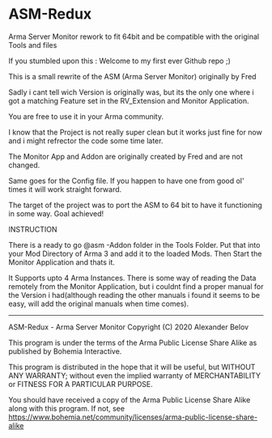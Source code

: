 # ASM-Redux
Arma Server Monitor rework to fit 64bit and be compatible with the original Tools and files

If you stumbled upon this : Welcome to my first ever Github repo ;)

This is a small rewrite of the ASM (Arma Server Monitor) originally by Fred

Sadly i cant tell wich Version is originally was, but its the only one where i got a matching Feature set in the RV_Extension and Monitor Application.

You are free to use it in your Arma community. 

I know that the Project is not really super clean but it works just fine for now and i might refrector the code some time later.

The Monitor App and Addon are originally created by Fred and are not changed.

Same goes for the Config file. If you happen to have one from good ol' times it will work straight forward.

The target of the project was to port the ASM to 64 bit to have it functioning in some way.
Goal achieved! 


INSTRUCTION

There is a ready to go @asm -Addon folder in the Tools Folder. Put that into your Mod Directory of Arma 3 and add it to the loaded Mods. Then Start the Monitor Application and thats it.

It Supports upto 4 Arma Instances.
There is some way of reading the Data remotely from the Monitor Application, but i couldnt find a proper manual for the Version i had(although reading the other manuals i found it seems to be easy, will add the original manuals when time comes).








--------------------------------------------------------------------------------------------------------

ASM-Redux - Arma Server Monitor 
Copyright (C) 2020  Alexander Belov

This program is under the terms of the Arma Public License Share Alike as published by
Bohemia Interactive.

This program is distributed in the hope that it will be useful,
but WITHOUT ANY WARRANTY; without even the implied warranty of
MERCHANTABILITY or FITNESS FOR A PARTICULAR PURPOSE.

You should have received a copy of the Arma Public License Share Alike
along with this program.  If not, see <https://www.bohemia.net/community/licenses/arma-public-license-share-alike>
